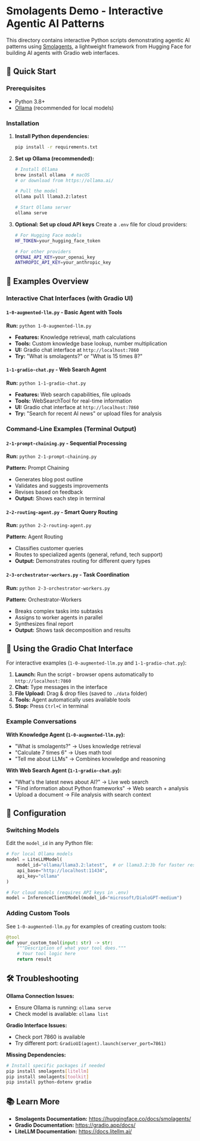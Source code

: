 # Smolagents Demo - Interactive Agentic AI Patterns

This directory contains interactive Python scripts demonstrating agentic AI patterns using [Smolagents](https://huggingface.co/docs/smolagents/), a lightweight framework from Hugging Face for building AI agents with Gradio web interfaces.

## 🚀 Quick Start

### Prerequisites
- Python 3.8+
- [Ollama](https://ollama.ai/) (recommended for local models)

### Installation

1. **Install Python dependencies:**
   ```bash
   pip install -r requirements.txt
   ```

2. **Set up Ollama (recommended):**
   ```bash
   # Install Ollama
   brew install ollama  # macOS
   # or download from https://ollama.ai/
   
   # Pull the model
   ollama pull llama3.2:latest
   
   # Start Ollama server
   ollama serve
   ```

3. **Optional: Set up cloud API keys**
   Create a `.env` file for cloud providers:
   ```bash
   # For Hugging Face models
   HF_TOKEN=your_hugging_face_token
   
   # For other providers
   OPENAI_API_KEY=your_openai_key
   ANTHROPIC_API_KEY=your_anthropic_key
   ```

## 📁 Examples Overview

### Interactive Chat Interfaces (with Gradio UI)

#### `1-0-augmented-llm.py` - Basic Agent with Tools
**Run:** `python 1-0-augmented-llm.py`

- **Features:** Knowledge retrieval, math calculations
- **Tools:** Custom knowledge base lookup, number multiplication
- **UI:** Gradio chat interface at `http://localhost:7860`
- **Try:** "What is smolagents?" or "What is 15 times 8?"

#### `1-1-gradio-chat.py` - Web Search Agent
**Run:** `python 1-1-gradio-chat.py`

- **Features:** Web search capabilities, file uploads
- **Tools:** WebSearchTool for real-time information
- **UI:** Gradio chat interface at `http://localhost:7860`
- **Try:** "Search for recent AI news" or upload files for analysis

### Command-Line Examples (Terminal Output)

#### `2-1-prompt-chaining.py` - Sequential Processing
**Run:** `python 2-1-prompt-chaining.py`

**Pattern:** Prompt Chaining
- Generates blog post outline
- Validates and suggests improvements  
- Revises based on feedback
- **Output:** Shows each step in terminal

#### `2-2-routing-agent.py` - Smart Query Routing
**Run:** `python 2-2-routing-agent.py`

**Pattern:** Agent Routing
- Classifies customer queries
- Routes to specialized agents (general, refund, tech support)
- **Output:** Demonstrates routing for different query types

#### `2-3-orchestrator-workers.py` - Task Coordination
**Run:** `python 2-3-orchestrator-workers.py`

**Pattern:** Orchestrator-Workers
- Breaks complex tasks into subtasks
- Assigns to worker agents in parallel
- Synthesizes final report
- **Output:** Shows task decomposition and results

## 🎯 Using the Gradio Chat Interface

For interactive examples (`1-0-augmented-llm.py` and `1-1-gradio-chat.py`):

1. **Launch:** Run the script - browser opens automatically to `http://localhost:7860`
2. **Chat:** Type messages in the interface
3. **File Upload:** Drag & drop files (saved to `./data` folder)
4. **Tools:** Agent automatically uses available tools
5. **Stop:** Press `Ctrl+C` in terminal

### Example Conversations

**With Knowledge Agent (`1-0-augmented-llm.py`):**
- "What is smolagents?" → Uses knowledge retrieval
- "Calculate 7 times 6" → Uses math tool
- "Tell me about LLMs" → Combines knowledge and reasoning

**With Web Search Agent (`1-1-gradio-chat.py`):**
- "What's the latest news about AI?" → Live web search
- "Find information about Python frameworks" → Web search + analysis
- Upload a document → File analysis with search context

## 🔧 Configuration

### Switching Models

Edit the `model_id` in any Python file:

```python
# For local Ollama models
model = LiteLLMModel(
    model_id="ollama/llama3.2:latest",  # or llama3.2:3b for faster responses
    api_base="http://localhost:11434",
    api_key="ollama"
)

# For cloud models (requires API keys in .env)
model = InferenceClientModel(model_id="microsoft/DialoGPT-medium")
```

### Adding Custom Tools

See `1-0-augmented-llm.py` for examples of creating custom tools:

```python
@tool
def your_custom_tool(input: str) -> str:
    """Description of what your tool does."""
    # Your tool logic here
    return result
```

## 🛠 Troubleshooting

**Ollama Connection Issues:**
- Ensure Ollama is running: `ollama serve`
- Check model is available: `ollama list`

**Gradio Interface Issues:**
- Check port 7860 is available
- Try different port: `GradioUI(agent).launch(server_port=7861)`

**Missing Dependencies:**
```bash
# Install specific packages if needed
pip install smolagents[litellm]
pip install smolagents[toolkit] 
pip install python-dotenv gradio
```

## 📚 Learn More

- **Smolagents Documentation:** https://huggingface.co/docs/smolagents/
- **Gradio Documentation:** https://gradio.app/docs/
- **LiteLLM Documentation:** https://docs.litellm.ai/